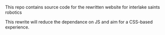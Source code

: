 This repo contains source code for the rewritten website for interlake saints robotics

This rewrite will reduce the dependance on JS and aim for a CSS-based experience.


